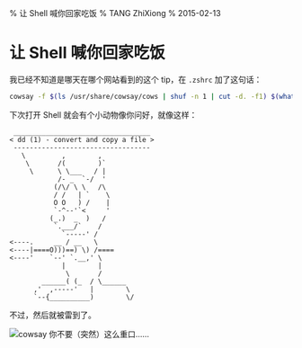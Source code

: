 % 让 Shell 喊你回家吃饭
% TANG ZhiXiong
% 2015-02-13

让 Shell 喊你回家吃饭
====================

我已经不知道是哪天在哪个网站看到的这个 tip，在 `.zshrc` 加了这句话：

```bash
cowsay -f $(ls /usr/share/cowsay/cows | shuf -n 1 | cut -d. -f1) $(whatis $(ls /bin) 2>/dev/null | shuf -n 1)
```

下次打开 Shell 就会有个小动物像你问好，就像这样：

```plain
 __________________________________
< dd (1) - convert and copy a file >
 ----------------------------------
   \         ,        ,
    \       /(        )`
     \      \ \___   / |
            /- _  `-/  '
           (/\/ \ \   /\
           / /   | `    \
           O O   ) /    |
           `-^--'`<     '
          (_.)  _  )   /
           `.___/`    /
             `-----' /
<----.     __ / __   \
<----|====O)))==) \) /====
<----'    `--' `.__,' \
             |        |
              \       /
        ______( (_  / \______
      ,'  ,-----'   |        \
      `--{__________)        \/

```

不过，然后就被雷到了。

![cowsay 你不要（突然）这么重口……](http://gnat-tang-shared-image.qiniudn.com/cowsay.jpg)